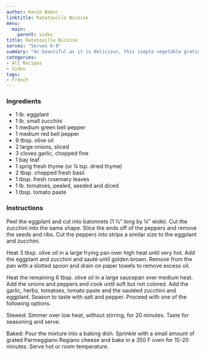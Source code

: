 ```yaml
---
author: Kevin Baker
linktitle: Ratatouille Nicoise
menu:
  main:
    parent: sides
title: Ratatouille Nicoise
serves: "Serves 6-8"
summary: "As beautiful as it is delicious, this simple vegetable gratin tastes like summer itself."
categories:
- All Recipes
- Sides
tags:
- French
---
```

### Ingredients

<div class="ingredient-list">

* 1 lb. eggplant  
* 1 lb. small zucchini  
* 1 medium green bell pepper  
* 1 medium red bell pepper  
* 9 tbsp. olive oil   
* 2 large onions, sliced  
* 3 cloves garlic, chopped fine  
* 1 bay leaf  
* 1 sprig fresh thyme (or ¼ tsp. dried thyme)  
* 2 tbsp. chopped fresh basil  
* 1 tbsp. fresh rosemary leaves  
* 1 lb. tomatoes, peeled, seeded and diced  
* 1 tbsp. tomato paste    

</div>

### Instructions
Peel the eggplant and cut into batonnets (1 ½” long by ¼” wide). Cut the zucchini into the same shape. Slice the ends off of the peppers and remove the seeds and ribs. Cut the peppers into strips a similar size to the eggplant and zucchini.

Heat 3 tbsp. olive oil in a large frying pan over high heat until very hot. Add the eggplant and zucchini and sauté until golden brown. Remove from the pan with a slotted spoon and drain on paper towels to remove excess oil.

Heat the remaining 6 tbsp. olive oil in a large saucepan over medium heat. Add the onions and peppers and cook until soft but not colored. Add the garlic, herbs, tomatoes, tomato paste and the sautéed zucchini and eggplant. Season to taste with salt and pepper. Proceed with one of the following options.

Stewed: Simmer over low heat, without stirring, for 20 minutes. Taste for seasoning and serve.

Baked: Pour the mixture into a baking dish. Sprinkle with a small amount of grated Parmeggiano Regiano cheese and bake in a 350 F oven for 15-20 minutes. Serve hot or room temperature.
